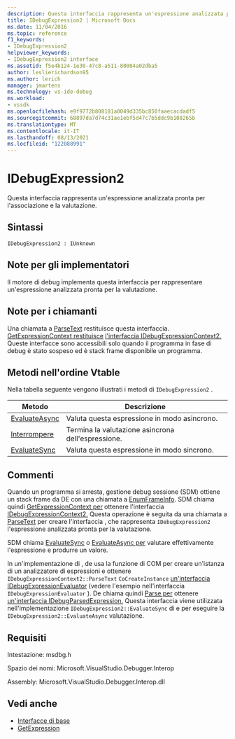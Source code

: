 ```yaml
---
description: Questa interfaccia rappresenta un'espressione analizzata pronta per l'associazione e la valutazione.
title: IDebugExpression2 | Microsoft Docs
ms.date: 11/04/2016
ms.topic: reference
f1_keywords:
- IDebugExpression2
helpviewer_keywords:
- IDebugExpression2 interface
ms.assetid: f5e4b124-1e30-47c8-a511-80084a02dba5
author: leslierichardson95
ms.author: lerich
manager: jmartens
ms.technology: vs-ide-debug
ms.workload:
- vssdk
ms.openlocfilehash: e9f9772b808181a0049d335bc850faaecacdadf5
ms.sourcegitcommit: 68897da7d74c31ae1ebf5d47c7b5ddc9b108265b
ms.translationtype: MT
ms.contentlocale: it-IT
ms.lasthandoff: 08/13/2021
ms.locfileid: "122088991"
---
```

# <a name="idebugexpression2"></a>IDebugExpression2
Questa interfaccia rappresenta un'espressione analizzata pronta per l'associazione e la valutazione.

## <a name="syntax"></a>Sintassi

```
IDebugExpression2 : IUnknown
```

## <a name="notes-for-implementers"></a>Note per gli implementatori
 Il motore di debug implementa questa interfaccia per rappresentare un'espressione analizzata pronta per la valutazione.

## <a name="notes-for-callers"></a>Note per i chiamanti
 Una chiamata a [ParseText](../../../extensibility/debugger/reference/idebugexpressioncontext2-parsetext.md) restituisce questa interfaccia. [GetExpressionContext restituisce](../../../extensibility/debugger/reference/idebugstackframe2-getexpressioncontext.md) [l'interfaccia IDebugExpressionContext2.](../../../extensibility/debugger/reference/idebugexpressioncontext2.md) Queste interfacce sono accessibili solo quando il programma in fase di debug è stato sospeso ed è stack frame disponibile un programma.

## <a name="methods-in-vtable-order"></a>Metodi nell'ordine Vtable
 Nella tabella seguente vengono illustrati i metodi di `IDebugExpression2` .

|Metodo|Descrizione|
|------------|-----------------|
|[EvaluateAsync](../../../extensibility/debugger/reference/idebugexpression2-evaluateasync.md)|Valuta questa espressione in modo asincrono.|
|[Interrompere](../../../extensibility/debugger/reference/idebugexpression2-abort.md)|Termina la valutazione asincrona dell'espressione.|
|[EvaluateSync](../../../extensibility/debugger/reference/idebugexpression2-evaluatesync.md)|Valuta questa espressione in modo sincrono.|

## <a name="remarks"></a>Commenti
 Quando un programma si arresta, gestione debug sessione (SDM) ottiene un stack frame da DE con una chiamata a [EnumFrameInfo](../../../extensibility/debugger/reference/idebugthread2-enumframeinfo.md). SDM chiama quindi [GetExpressionContext per](../../../extensibility/debugger/reference/idebugstackframe2-getexpressioncontext.md) ottenere l'interfaccia [IDebugExpressionContext2.](../../../extensibility/debugger/reference/idebugexpressioncontext2.md) Questa operazione è seguita da una chiamata a [ParseText](../../../extensibility/debugger/reference/idebugexpressioncontext2-parsetext.md) per creare l'interfaccia , che rappresenta `IDebugExpression2` l'espressione analizzata pronta per la valutazione.

 SDM chiama [EvaluateSync](../../../extensibility/debugger/reference/idebugexpression2-evaluatesync.md) o [EvaluateAsync per](../../../extensibility/debugger/reference/idebugexpression2-evaluateasync.md) valutare effettivamente l'espressione e produrre un valore.

 In un'implementazione di , de usa la funzione di COM per creare un'istanza di un analizzatore di espressioni e ottenere `IDebugExpressionContext2::ParseText` `CoCreateInstance` [un'interfaccia IDebugExpressionEvaluator](../../../extensibility/debugger/reference/idebugexpressionevaluator.md) (vedere l'esempio nell'interfaccia `IDebugExpressionEvaluator` ). De chiama quindi [Parse per](../../../extensibility/debugger/reference/idebugexpressionevaluator-parse.md) ottenere [un'interfaccia IDebugParsedExpression.](../../../extensibility/debugger/reference/idebugparsedexpression.md) Questa interfaccia viene utilizzata nell'implementazione `IDebugExpression2::EvaluateSync` di e per eseguire la `IDebugExpression2::EvaluateAsync` valutazione.

## <a name="requirements"></a>Requisiti
 Intestazione: msdbg.h

 Spazio dei nomi: Microsoft.VisualStudio.Debugger.Interop

 Assembly: Microsoft.VisualStudio.Debugger.Interop.dll

## <a name="see-also"></a>Vedi anche
- [Interfacce di base](../../../extensibility/debugger/reference/core-interfaces.md)
- [GetExpression](../../../extensibility/debugger/reference/idebugexpressionevaluationcompleteevent2-getexpression.md)
